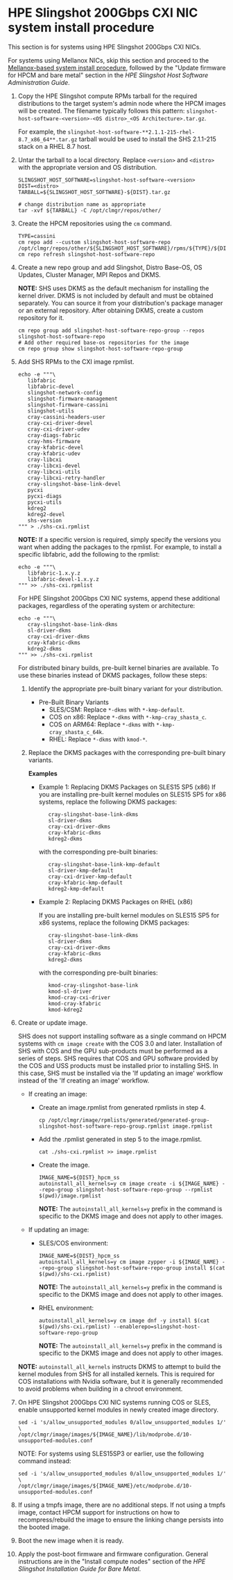 # HPE Slingshot 200Gbps CXI NIC system install procedure

This section is for systems using HPE Slingshot 200Gbps CXI NICs.

For systems using Mellanox NICs, skip this section and proceed to the [Mellanox-based system install procedure](mellanox_based_system_install_upgrade_procedure.md#mellanox-based-system-installupgrade-procedure), followed by the "Update firmware for HPCM and bare metal" section in the _HPE Slingshot Host Software Administration Guide_.

1. Copy the HPE Slingshot compute RPMs tarball for the required distributions to the target system's admin node where the HPCM images will be created. The filename typically follows this pattern: `slingshot-host-software-<version>-<OS distro>_<OS Architecture>.tar.gz`.

   For example, the `slingshot-host-software-**2.1.1-215-rhel-8.7_x86_64**.tar.gz` tarball would be used to install the SHS 2.1.1-215 stack on a RHEL 8.7 host.

2. Untar the tarball to a local directory. Replace `<version>` and `<distro>` with the appropriate version and OS distribution.

   ```screen
   SLINGSHOT_HOST_SOFTWARE=slingshot-host-software-<version>
   DIST=<distro>
   TARBALL=${SLINGSHOT_HOST_SOFTWARE}-${DIST}.tar.gz

   # change distribution name as appropriate
   tar -xvf ${TARBALL} -C /opt/clmgr/repos/other/
   ```

3. Create the HPCM repositories using the `cm` command.

   ```screen
   TYPE=cassini
   cm repo add --custom slingshot-host-software-repo /opt/clmgr/repos/other/${SLINGSHOT_HOST_SOFTWARE}/rpms/${TYPE}/${DIST}
   cm repo refresh slingshot-host-software-repo
   ```

4. Create a new repo group and add Slingshot, Distro Base-OS, OS Updates, Cluster Manager, MPI Repos and DKMS.

   **NOTE:** SHS uses DKMS as the default mechanism for installing the kernel driver. DKMS is not included by default and must be obtained separately. You can source it from your distribution's package manager or an external repository. After obtaining DKMS, create a custom repository for it.

   ```screen
   cm repo group add slingshot-host-software-repo-group --repos slingshot-host-software-repo
   # Add other required base-os repositories for the image
   cm repo group show slingshot-host-software-repo-group
   ```

5. Add SHS RPMs to the CXI image rpmlist.

   ```screen
   echo -e """\
      libfabric
      libfabric-devel
      slingshot-network-config
      slingshot-firmware-management
      slingshot-firmware-cassini
      slingshot-utils
      cray-cassini-headers-user
      cray-cxi-driver-devel
      cray-cxi-driver-udev
      cray-diags-fabric
      cray-hms-firmware
      cray-kfabric-devel
      cray-kfabric-udev
      cray-libcxi
      cray-libcxi-devel
      cray-libcxi-utils
      cray-libcxi-retry-handler
      cray-slingshot-base-link-devel
      pycxi
      pycxi-diags
      pycxi-utils
      kdreg2 
      kdreg2-devel
      shs-version
   """ > ./shs-cxi.rpmlist
   ```

   **NOTE:** If a specific version is required, simply specify the versions you want when adding the packages to the rpmlist. For example, to install a specific libfabric, add the following to the rpmlist:

   ```screen
   echo -e """\
      libfabric-1.x.y.z
      libfabric-devel-1.x.y.z
   """ >> ./shs-cxi.rpmlist
   ```

   For HPE Slingshot 200Gbps CXI NIC systems, append these additional packages, regardless of the operating system or architecture:

   ```screen
   echo -e """\
      cray-slingshot-base-link-dkms
      sl-driver-dkms
      cray-cxi-driver-dkms
      cray-kfabric-dkms
      kdreg2-dkms 
   """ >> ./shs-cxi.rpmlist
   ```

   For distributed binary builds, pre-built kernel binaries are available. To use these binaries instead of DKMS packages, follow these steps:

   1. Identify the appropriate pre-built binary variant for your distribution.
      
      - Pre-Built Binary Variants
         - SLES/CSM: Replace `*-dkms` with `*-kmp-default`.
         - COS on x86: Replace `*-dkms` with `*-kmp-cray_shasta_c`.
         - COS on ARM64: Replace `*-dkms` with `*-kmp-cray_shasta_c_64k`.
         - RHEL: Replace `*-dkms` with `kmod-*`.
   
   2. Replace the DKMS packages with the corresponding pre-built binary variants.

       **Examples** 
      - Example 1: Replacing DKMS Packages on SLES15 SP5 (x86)
         If you are installing pre-built kernel modules on SLES15 SP5 for x86 systems, replace the following DKMS packages:

         ```screen
            cray-slingshot-base-link-dkms
            sl-driver-dkms
            cray-cxi-driver-dkms
            cray-kfabric-dkms
            kdreg2-dkms 
         ```

         with the corresponding pre-built binaries:

         ```screen
            cray-slingshot-base-link-kmp-default
            sl-driver-kmp-default
            cray-cxi-driver-kmp-default
            cray-kfabric-kmp-default
            kdreg2-kmp-default
         ```

      - Example 2: Replacing DKMS Packages on RHEL (x86)

         If you are installing pre-built kernel modules on SLES15 SP5 for x86 systems, replace the following DKMS packages:

         ```screen
            cray-slingshot-base-link-dkms
            sl-driver-dkms
            cray-cxi-driver-dkms
            cray-kfabric-dkms
            kdreg2-dkms 
         ```

         with the corresponding pre-built binaries:

         ```screen
            kmod-cray-slingshot-base-link
            kmod-sl-driver
            kmod-cray-cxi-driver
            kmod-cray-kfabric
            kmod-kdreg2
         ```

6. Create or update image.

   SHS does not support installing software as a single command on HPCM systems with `cm image create` with the COS 3.0 and later.
   Installation of SHS with COS and the GPU sub-products must be performed as a series of steps. SHS requires that COS and GPU software provided by the COS and USS products must be installed prior to installing SHS.
   In this case, SHS must be installed via the 'If updating an image' workflow instead of the 'If creating an image' workflow.

   - If creating an image:

     - Create an image.rpmlist from generated rpmlists in step 4.

       ```screen
       cp /opt/clmgr/image/rpmlists/generated/generated-group-slingshot-host-software-repo-group.rpmlist image.rpmlist
       ```

     - Add the .rpmlist generated in step 5 to the image.rpmlist.

       ```screen
       cat ./shs-cxi.rpmlist >> image.rpmlist
       ```

     - Create the image.

       ```screen
       IMAGE_NAME=${DIST}_hpcm_ss
       autoinstall_all_kernels=y cm image create -i ${IMAGE_NAME} --repo-group slingshot-host-software-repo-group --rpmlist $(pwd)/image.rpmlist
       ```

       **NOTE:** The `autoinstall_all_kernels=y` prefix in the command is specific to the DKMS image and does not apply to other images.

   - If updating an image:

     - SLES/COS environment:

       ```screen
       IMAGE_NAME=${DIST}_hpcm_ss
       autoinstall_all_kernels=y cm image zypper -i ${IMAGE_NAME} --repo-group slingshot-host-software-repo-group install $(cat $(pwd)/shs-cxi.rpmlist)
       ```

       **NOTE:** The `autoinstall_all_kernels=y` prefix in the command is specific to the DKMS image and does not apply to other images.

     - RHEL environment:

       ```screen
       autoinstall_all_kernels=y cm image dnf -y install $(cat $(pwd)/shs-cxi.rpmlist) --enablerepo=slingshot-host-software-repo-group
       ```

       **NOTE:** The `autoinstall_all_kernels=y` prefix in the command is specific to the DKMS image and does not apply to other images.

   **NOTE:** `autoinstall_all_kernels` instructs DKMS to attempt to build the kernel modules from SHS for all installed kernels. This is required for COS installations with Nvidia software, but it is generally recommended to avoid problems when building in a chroot environment.

7. On HPE Slingshot 200Gbps CXI NIC systems running COS or SLES, enable unsupported kernel modules in newly created image directory.

   ```screen
   sed -i 's/allow_unsupported_modules 0/allow_unsupported_modules 1/' \
   /opt/clmgr/image/images/${IMAGE_NAME}/lib/modprobe.d/10-unsupported-modules.conf
   ```

   NOTE: For systems using SLES15SP3 or earlier, use the following command instead:

   ```screen
   sed -i 's/allow_unsupported_modules 0/allow_unsupported_modules 1/' \
   /opt/clmgr/image/images/${IMAGE_NAME}/etc/modprobe.d/10-unsupported-modules.conf
   ```

8. If using a tmpfs image, there are no additional steps. If not using a tmpfs image, contact HPCM support for instructions on how to recompress/rebuild the image to ensure the linking change persists into the booted image.

9. Boot the new image when it is ready.

10. Apply the post-boot firmware and firmware configuration. General instructions are in the "Install compute nodes" section of the _HPE Slingshot Installation Guide for Bare Metal_.

